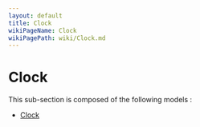 ```yaml
---
layout: default
title: Clock
wikiPageName: Clock
wikiPagePath: wiki/Clock.md
---
```


# Clock

This sub-section is composed of the following models :

* [Clock](references#ClockClock)

